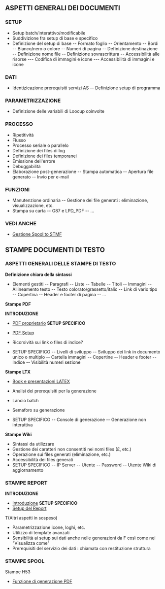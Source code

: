 ## ASPETTI GENERALI DEI DOCUMENTI

### SETUP

- Setup batch/interattivo/modificabile
- Suddivizione fra setup di base e specifico
- Definizione del setup di base
-- Formato foglio
-- Orientamento
-- Bordi
-- Bianco/nero o colore
-- Numeri di pagina
-- Definizione destinazione
-- Definizione nome file
-- Definizione sovrascrittura
-- Accessibilità alle risorse
--- Codifica di immagini e icone
--- Accessibilità di immagini e icone


### DATI

- Identizicazione prerequisiti servizi AS
-- Definizione setup di programma


### PARAMETRIZZAZIONE

- Definizione delle variabili di Loocup coinvolte


### PROCESSO

- Ripetitività
- Flusso
- Processo seriale o parallelo
- Definizione dei files di log
- Definizione dei files temporanei
- Emissione dell'errore
- Debuggabilità
- Elaborazione post-generazione
-- Stampa automatica
-- Apertura file generato
-- Invio per e-mail


### FUNZIONI

- Manutenzione ordinaria
-- Gestione dei file generati :  eliminazione, visualizzazione, etc.
- Stampa su carta
-- G87 e LPD_PDF
-- ...


### VEDI ANCHE
- [Gestione Spool to STMF](Sorgenti/DOC/OJ/PGM/TSTG87)

## STAMPE DOCUMENTI DI TESTO
### ASPETTI GENERALI DELLE STAMPE DI TESTO
**Definizione chiara della sintassi**

- Elementi gestiti
-- Paragrafi
-- Liste
-- Tabelle
-- Titoli
-- Immagini
-- Allineamento testo
-- Testo colorato/grassetto/italic
-- Link di vario tipo
-- Copertina
-- Header e footer di pagina
-- ...


**Stampe PDF**

**INTRODUZIONE**
- [PDF proprietario](Sorgenti/DOC/TA/B£AMO/LOCFRM_PD)
**SETUP SPECIFICO**
- [PDF Setup](Sorgenti/DOC/TA/B£AMO/LOCFRM_PDS)


- Ricorsività sui link o files di indice?
- SETUP SPECIFICO
-- Livelli di sviluppo
-- Sviluppo dei link in documento unico o multiplo
-- Cartella immagini
-- Copertine
-- Header e footer
-- Indice
-- Visibilità numeri sezione


**Stampe LTX**
- [Book e presentazioni LATEX](Sorgenti/DOC/TA/B£AMO/LOCFRM_LT)

- Analisi dei prerequisiti per la generazione
- Lancio batch
- Semaforo su generazione
- SETUP SPECIFICO
-- Console di generazione
-- Generazione non interattiva

**Stampe Wiki**

- Sintassi da utilizzare
- Gestione dei caratteri non consentiti nei nomi files (£, etc.)
- Operazione sui files generati (eliminazione, etc.)
- Accessibilità dei files generati
- SETUP SPECIFICO
-- IP Server
-- Utente
-- Password
-- Utente Wiki di aggiornamento


### STAMPE REPORT
**INTRODUZIONE**
- [Introduzione](Sorgenti/DOC/TA/B£AMO/LOCREP_INT)
**SETUP SPECIFICO**
- [Setup del Report](Sorgenti/DOC/TA/B£AMO/LOCREP_STP)


 T(Altri aspetti in sospeso)
- Parametrizzazione icone, loghi, etc.
- Utilizzo di template avanzati
- Sensibilità ai setup sui dati anche nelle generazioni da F così come nei "Visualizza come"
- Prerequisiti del servizio dei dati :  chiamata con restituzione struttura


### STAMPE SPOOL
Stampe H53
- [Funzione di generazione PDF](Sorgenti/DOC/OJ/PGM/TSTH53)
